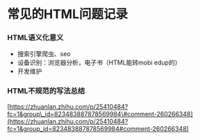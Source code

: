 # 常见的HTML问题记录

### HTML语义化意义

* 搜索引擎爬虫、seo
* 设备识别：浏览器分析，电子书（HTML能转mobi edup的）
* 开发维护

### HTML不规范的写法总结

[https://zhuanlan.zhihu.com/p/25410484?fc=1&group\_id=823483887878569984\#comment-260266348](https://zhuanlan.zhihu.com/p/25410484?fc=1&group_id=823483887878569984#comment-260266348)

